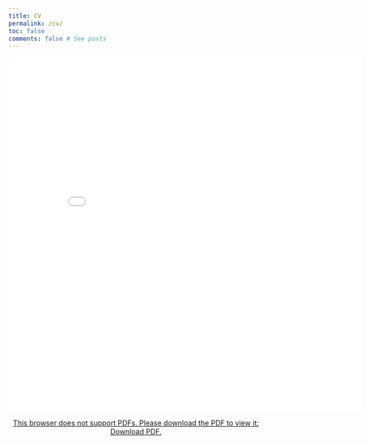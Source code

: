 ```yaml
---
title: CV
permalink: /cv/
toc: false
comments: false # See posts
---
```


<a href="../CV.pdf" Download CV here>
<p align="center">
    <object data="../CV.pdf" type="application/pdf" width="700px" height="700px">
    <embed src="../CV.pdf#toolbar=0&navpanes=0&scrollbar=0" width="700px" height="700px">
        <p>This browser does not support PDFs. Please download the PDF to view it: <a href="../CV.pdf">Download PDF</a>.</p>
    </embed>
</object>
</p>
